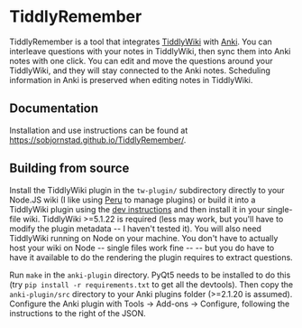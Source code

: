# TiddlyRemember

TiddlyRemember is a tool that integrates [TiddlyWiki][] with [Anki][].
You can interleave questions with your notes in TiddlyWiki,
    then sync them into Anki notes with one click.
You can edit and move the questions around your TiddlyWiki,
    and they will stay connected to the Anki notes.
Scheduling information in Anki is preserved when editing notes in TiddlyWiki.

## Documentation

Installation and use instructions can be found at
https://sobjornstad.github.io/TiddlyRemember/.


## Building from source

Install the TiddlyWiki plugin in the `tw-plugin/` subdirectory
    directly to your Node.JS wiki
    (I like using [Peru][] to manage plugins)
    or build it into a TiddlyWiki plugin using the [dev instructions][]
    and then install it in your single-file wiki.
TiddlyWiki >=5.1.22 is required
    (less may work, but you'll have to modify the plugin metadata -- I haven't tested it).
You will also need TiddlyWiki running on Node on your machine.
You don't have to actually host your wiki on Node --
    single files work fine --
    -- but you do have to have it available to do the rendering
    the plugin requires to extract questions.

Run `make` in the `anki-plugin` directory.
PyQt5 needs to be installed to do this
    (try `pip install -r requirements.txt` to get all the devtools).
Then copy the `anki-plugin/src` directory
    to your Anki plugins folder (>=2.1.20 is assumed).
Configure the Anki plugin with Tools -> Add-ons -> Configure,
    following the instructions to the right of the JSON.

[TiddlyWiki]: https://tiddlywiki.com
[Anki]: https://apps.ankiweb.net
[Peru]: https://github.com/buildinspace/peru
[dev instructions]: https://tiddlywiki.com/dev/#Developing%20plugins%20using%20Node.js%20and%20GitHub
